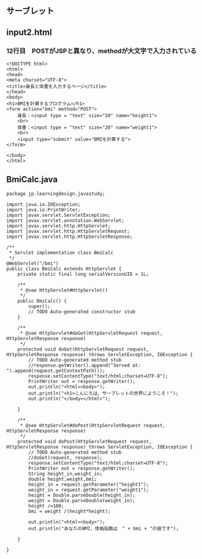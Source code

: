 ## サーブレット

## input2.html
### 12行目　POSTがJSPと異なり、methodが大文字で入力されている
	<!DOCTYPE html>
	<html>
	<head>
	<meta charset="UTF-8">
	<title>身長と体重を入力するページ</title>
	</head>
	<body>
	<h1>BMIを計算するプログラム</h1>
	<form action="bmi" method="POST">
		身長：<input type = "text" size="20" name="height1">
		<br>
		体重：<input type = "text" size="20" name="weight1">
		<br>
		<input type="submit" value="BMIを計算する">
	</form>
	
	</body>
	</html>

## BmiCalc.java
	package jp.learningdesign.javastudy;
	
	import java.io.IOException;
	import java.io.PrintWriter;
	import javax.servlet.ServletException;
	import javax.servlet.annotation.WebServlet;
	import javax.servlet.http.HttpServlet;
	import javax.servlet.http.HttpServletRequest;
	import javax.servlet.http.HttpServletResponse;
	
	/**
	 * Servlet implementation class BmiCalc
	 */
	@WebServlet("/bmi")
	public class BmiCalc extends HttpServlet {
		private static final long serialVersionUID = 1L;
	       
	    /**
	     * @see HttpServlet#HttpServlet()
	     */
	    public BmiCalc() {
	        super();
	        // TODO Auto-generated constructor stub
	    }
	
		/**
		 * @see HttpServlet#doGet(HttpServletRequest request, HttpServletResponse response)
		 */
		protected void doGet(HttpServletRequest request, HttpServletResponse response) throws ServletException, IOException {
			// TODO Auto-generated method stub
			//response.getWriter().append("Served at: ").append(request.getContextPath());
			response.setContentType("text/html;charset=UTF-8");
			PrintWriter out = response.getWriter();
			out.println("<html><body>");
			out.println("<h1>こんにちは、サーブレットの世界にようこそ！");
			out.println("</body></html>");
			
		}
	
		/**
		 * @see HttpServlet#doPost(HttpServletRequest request, HttpServletResponse response)
		 */
		protected void doPost(HttpServletRequest request, HttpServletResponse response) throws ServletException, IOException {
			// TODO Auto-generated method stub
			//doGet(request, response);
			response.setContentType("text/html;charset=UTF-8");
			PrintWriter out = response.getWriter();
			String height_in,weight_in;
			double height,weight,bmi;
			height_in = request.getParameter("height1");
			weight_in = request.getParameter("weight1");
			height = Double.parseDouble(height_in);
			weight = Double.parseDouble(weight_in);
			height /=100;
			bmi = weight /(height*height);
			
			out.println("<html><body>");
			out.println("あなたのBMI、体格指数は　" + bmi + "の値です");
			
		}
	
	}
